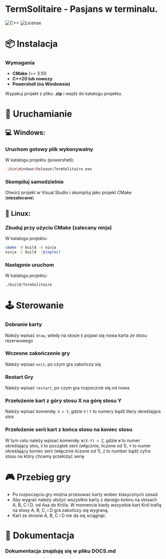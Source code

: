 ﻿# TermSolitaire - Pasjans w terminalu.

![C++](https://img.shields.io/badge/C%2B%2B-20-blue.svg)
![License](https://img.shields.io/badge/License-MIT-green.svg)

# 📦 Instalacja
### **Wymagania**
- **CMake** (>= 3.10)
- **C++20 lub nowszy**
- **Powershell (na Windowsie)**

Wypakuj projekt z pliku **.zip** i wejdz do katalogu projektu.

# 🚀 Uruchamianie
## 💻 Windows:
### **Uruchom gotowy plik wykonywalny**
W katalogu projektu (powershell): 
```sh 
.\bin\Windows\Release\TermSolitaire.exe
```
### **Skompiluj samodzielnie**
Otwórz projekt w Visual Studio i skompiluj jako projekt CMake (**niezalecane**)
## 🐧 Linux:
### **Zbuduj przy użyciu CMake (zalecany ninja)**
W katalogu projektu:
```sh
cmake -B build -G ninja
ninja -C build -j$(nproc)
```
### **Następnie uruchom**
W katalogu projektu:
```sh
./build/TermSolitaire
```

# 🕹️ Sterowanie
### **Dobranie karty**
Należy wpisać `draw`, wtedy na stosie `E` pojawi się nowa karta ze stosu rezerwowego
### **Wczesne zakończenie gry**
Należy wpisać `exit`, po czym gra zakończy się
### **Restart Gry**
Należy wpisać `restart`, po czym gra rozpocznie się od nowa
### **Przełożenie kart z góry stosu X na górę stosu Y**
Należy wpisać komendę: `X > Y`, gdzie `X` i `Y` to numery bądź litery określające stos
### **Przełożenie serii kart z końca stosu na koniec stosu**
W tym celu należy wpisać komendę: `W(X-Y) > Z`, gdzie `W` to numer określający stos, `X` to początek serii (włącznie, liczone od 1), `Y` to numer określający koniec serii (włącznie liczone od 1), `Z` to number bądź cyfra stosu na który chcemy przełożyć serię

# 🎮 Przebieg gry
- Po rozpoczęciu gry można przesuwać karty wobec klasycznych zasad.
- Aby wygrać należy ułożyć wszystkie karty z danego koloru na stosach A, B, C i D. od Asa do Króla. W momencie kiedy wszystkie kart Król trafią na stosy A, B, C, i D gra zakończy się wygraną.
- Kart ze stosów A, B, C i D nie da się sciągnąć.

# 📖 Dokumentacja
### **Dokumentacja znajduję się w pliku DOCS.md**
